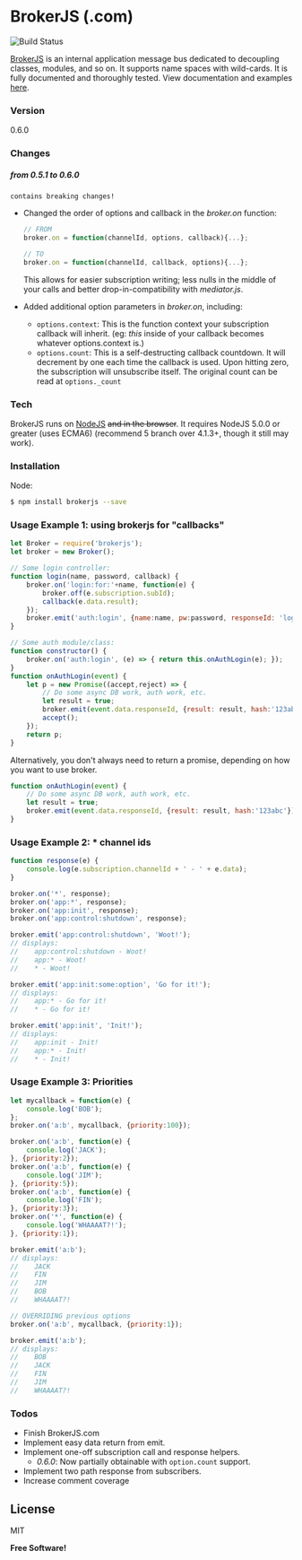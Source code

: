 # BrokerJS (.com)

![Build Status][BS img]

[BrokerJS] is an internal application message bus dedicated to decoupling classes, modules, and so on. It supports name spaces with wild-cards. It is fully documented and thoroughly tested. View documentation and examples [here].
 
### Version
0.6.0

### Changes

##### from 0.5.1 to 0.6.0   
`contains breaking changes!`

* Changed the order of options and callback in the *broker.on* function:
  ```javascript
  // FROM
  broker.on = function(channelId, options, callback){...};
  
  // TO
  broker.on = function(channelId, callback, options){...};
  ```
  This allows for easier subscription writing; less nulls in the middle of your calls and better drop-in-compatibility with *mediator.js*.
  
* Added additional option parameters in *broker.on*, including:
  * `options.context`:  This is the function context your subscription callback will inherit. (eg: *this* inside of your callback becomes whatever options.context is.)
  * `options.count`: This is a self-destructing callback countdown. It will decrement by one each time the callback is used. Upon hitting zero, the subscription will unsubscribe itself. The original count can be read at ```options._count```

### Tech

BrokerJS runs on [NodeJS] ~~and in the browser~~. It requires NodeJS 5.0.0 or greater (uses ECMA6) (recommend 5 branch over 4.1.3+, though it still may work).

### Installation

Node: 
```sh
$ npm install brokerjs --save
```

### Usage Example 1: using brokerjs for "callbacks"
```javascript
let Broker = require('brokerjs');
let broker = new Broker();

// Some login controller:
function login(name, password, callback) {
    broker.on('login:for:'+name, function(e) { 
        broker.off(e.subscription.subId);
        callback(e.data.result);
    });
    broker.emit('auth:login', {name:name, pw:password, responseId: 'login:for:'+name});
}

// Some auth module/class:
function constructor() {
    broker.on('auth:login', (e) => { return this.onAuthLogin(e); });
}
function onAuthLogin(event) {
    let p = new Promise((accept,reject) => {
        // Do some async DB work, auth work, etc.
        let result = true; 
        broker.emit(event.data.responseId, {result: result, hash:'123abc'});
        accept();
    });
    return p;
}
```

Alternatively, you don't always need to return a promise, depending on how you want to use broker.
```javascript
function onAuthLogin(event) {
    // Do some async DB work, auth work, etc.
    let result = true; 
    broker.emit(event.data.responseId, {result: result, hash:'123abc'});
}
```

### Usage Example 2: * channel ids
```javascript
function response(e) {
    console.log(e.subscription.channelId + ' - ' + e.data);
}

broker.on('*', response);
broker.on('app:*', response);
broker.on('app:init', response);
broker.on('app:control:shutdown', response);

broker.emit('app:control:shutdown', 'Woot!');
// displays: 
//    app:control:shutdown - Woot!
//    app:* - Woot!
//    * - Woot!

broker.emit('app:init:some:option', 'Go for it!');
// displays: 
//    app:* - Go for it!
//    * - Go for it!

broker.emit('app:init', 'Init!');
// displays: 
//    app:init - Init!
//    app:* - Init!
//    * - Init!
```

### Usage Example 3: Priorities
```javascript
let mycallback = function(e) {
    console.log('BOB');
};
broker.on('a:b', mycallback, {priority:100});

broker.on('a:b', function(e) {
    console.log('JACK');
}, {priority:2});
broker.on('a:b', function(e) {
    console.log('JIM');
}, {priority:5});
broker.on('a:b', function(e) {
    console.log('FIN');
}, {priority:3});
broker.on('*', function(e) {
    console.log('WHAAAAT?!');
}, {priority:1});

broker.emit('a:b');
// displays:
//    JACK
//    FIN
//    JIM
//    BOB
//    WHAAAAT?!

// OVERRIDING previous options
broker.on('a:b', mycallback, {priority:1});

broker.emit('a:b');
// displays:
//    BOB
//    JACK
//    FIN
//    JIM
//    WHAAAAT?!
```

### Todos

 - Finish BrokerJS.com
 - Implement easy data return from emit.
 - Implement one-off subscription call and response helpers.
   - *0.6.0*: Now partially obtainable with `option.count` support.
 - Implement two path response from subscribers.
 - Increase comment coverage

License
----

MIT


**Free Software!**

[//]: # (Links)

   [git-repo-url]: <https://github.com/echobnet/brokerjs>
   [NodeJS]: <http://nodejs.org>
   [BrokerJS]: <http://brokerjs.com>
   [here]: <http://brokerjs.com>
   [BS img]: <https://codeship.com/projects/51834170-9606-0133-3125-3e79f15ecc1c/status?branch=master>
